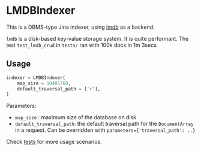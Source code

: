 # LMDBIndexer

This is a DBMS-type Jina indexer, using [lmdb](https://lmdb.readthedocs.io/en/release/) as a backend. 

`lmdb` is a disk-based key-value storage system. It is quite performant. The test `test_lmdb_crud` in `tests/` ran with 100k docs in 1m 3secs

## Usage


```python
indexer = LMDBIndexer(
    map_size = 10485760,  
    default_traversal_path = ['r'],
)
```

Parameters:

- `map_size` : maximum size of the database on disk
- `default_traversal_path`: the default traversal path for the `DocumentArray` in a request. Can be overridden with `parameters={'traversal_path': ..}` 

Check [tests](tests/test_lmdb.py) for more usage scenarios.

